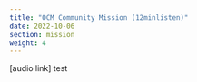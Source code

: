 ```yaml
---
title: "OCM Community Mission (12minlisten)"
date: 2022-10-06
section: mission
weight: 4
---
```


[audio link] test
